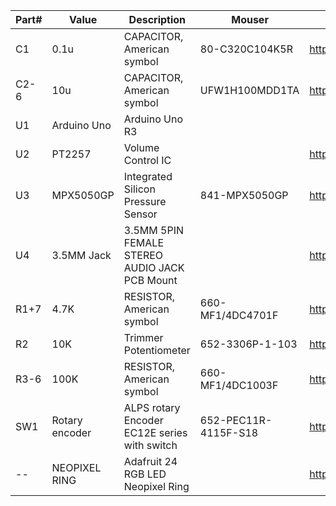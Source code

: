 | Part# | Value          | Description                                  | Mouser               | Amazon                                  |
| ----- | -------------- | -------------------------------------------- | -------------------- | ----------------------------------------|
| C1    | 0.1u           | CAPACITOR, American symbol                   | 80-C320C104K5R       | https://www.amazon.com/dp/B007SVHFXO    |
| C2-6  | 10u            | CAPACITOR, American symbol                   | UFW1H100MDD1TA       | https://www.amazon.com/dp/B007SVHFXO    |
| U1    | Arduino Uno    | Arduino Uno R3                               |                      |                                         |
| U2    | PT2257         | Volume Control IC                            |                      | https://www.amazon.com/dp/B082FMSNQG    |
| U3    | MPX5050GP      | Integrated Silicon Pressure Sensor           | 841-MPX5050GP        | https://www.amazon.com/dp/B005T5KNDK    |
| U4    | 3.5MM Jack     | 3.5MM 5PIN FEMALE STEREO AUDIO JACK PCB Mount|                      | https://www.amazon.com/dp/B07MVW8PQN    |
| R1+7  | 4.7K           | RESISTOR, American symbol                    | 660-MF1/4DC4701F     | https://www.amazon.com/dp/B003UC4FSS    |
| R2    | 10K            | Trimmer Potentiometer                        | 652-3306P-1-103      | https://www.amazon.com/dp/B00SWK15KE    |
| R3-6  | 100K           | RESISTOR, American symbol                    | 660-MF1/4DC1003F     | https://www.amazon.com/dp/B003UC4FSS    |
| SW1   | Rotary encoder | ALPS rotary Encoder EC12E series with switch | 652-PEC11R-4115F-S18 | https://www.amazon.com/dp/B0197X1UZY    |
| --    | NEOPIXEL RING  | Adafruit 24 RGB LED Neopixel Ring            |                      | https://www.amazon.com/dp/B00K9M3WXG    |
